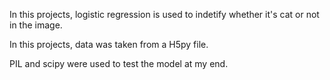 In this projects, logistic regression is used to indetify whether it's cat or not in the image.

In this projects, data was taken from a H5py file.

PIL and scipy were used to test the model at my end.

